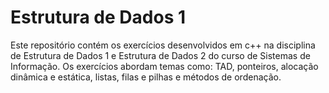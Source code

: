 # Estrutura de Dados 1

Este repositório contém os exercícios desenvolvidos em c++ na disciplina de Estrutura de Dados 1 e Estrutura de Dados 2 do curso de Sistemas de Informação. Os exercícios abordam temas como:
TAD, ponteiros, alocação dinâmica e estática, listas, filas e pilhas e métodos de ordenação.
